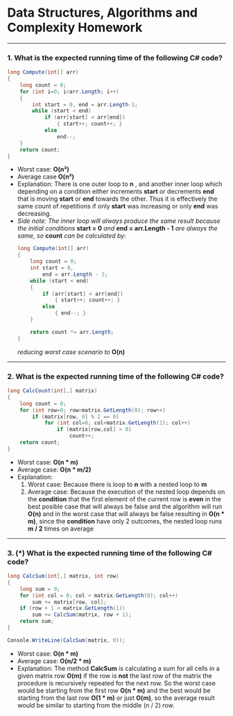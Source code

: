 # Data Structures, Algorithms and Complexity Homework
---
### 1. What is the expected running time of the following C# code?
```C#
long Compute(int[] arr)
{
    long count = 0;
    for (int i=0; i<arr.Length; i++)
    {
        int start = 0, end = arr.Length-1;
        while (start < end)
            if (arr[start] < arr[end])
                { start++; count++; }
            else 
                end--;
    }
    return count;
}
```
* Worst case: **O(n²)**
* Average case **O(n²)**
* Explanation: There is one outer loop to **n** , and another inner loop which depending on a condition either increments **start** or decrements **end** that is moving **start** or **end** towards the other. Thus it is effectively the same count of repetitions if only **start** was increasing or only **end** was decreasing. 
* *Side note: The inner loop will always produce the same result because the initial conditions* **start = 0** *and* **end = arr.Length - 1** *are always the same, so* **count** *can be calculated by:*
    ```C#
    long Compute(int[] arr)
    {
        long count = 0;
        int start = 0, 
            end = arr.Length - 1;
        while (start < end)
        {
            if (arr[start] < arr[end])
                { start++; count++; }
            else 
                { end--; }          
        }
    
        return count *= arr.Length;
    }
    ```
    *reducing worst case scenario to* **O(n)**
---
### 2. What is the expected running time of the following C# code?
```C#
long CalcCount(int[,] matrix)
{
    long count = 0;
    for (int row=0; row<matrix.GetLength(0); row++)
        if (matrix[row, 0] % 2 == 0)
            for (int col=0; col<matrix.GetLength(1); col++)
                if (matrix[row,col] > 0)
                    count++;
    return count;
}
```
* Worst case: **O(n \* m)**
* Average case: **O(n \* m/2)**
* Explanation: 
    1. Worst case: Because there is loop to **n** with a nested loop to **m** 
    2. Average case: Because the execution of the nested loop depends on the **condition** that the first element of the current row is **even** in the best posible case that will always be false and the algorithm will run **O(n)** and in the worst case that will always be false resulting in **O(n \* m)**, since the **condition** have only 2 outcomes, the nested loop runs **m / 2** times on average
---
### 3. (*) What is the expected running time of the following C# code?
```C#
long CalcSum(int[,] matrix, int row)
{
    long sum = 0;
    for (int col = 0; col < matrix.GetLength(0); col++) 
        sum += matrix[row, col];
    if (row + 1 < matrix.GetLength(1)) 
        sum += CalcSum(matrix, row + 1);
    return sum;
}

Console.WriteLine(CalcSum(matrix, 0));
```
* Worst case: **O(n \* m)**
* Average case: **O(n/2 \* m)**
* Explanation: The method **CalcSum** is calculating a sum for all cells in a given matrix row **O(m)** if the row is **not** the last row of the matrix the procedure is recursively repeated for the next row. So the worst case would be starting from the first row **O(n \* m)** and the best would be starting from the last row **O(1 \* m)** or just **O(m)**, so the average result would be similar to starting from the middle (n / 2) row.

